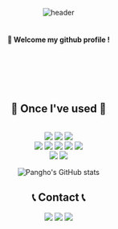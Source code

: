 <div align="center"> 

  
![header](https://capsule-render.vercel.app/api?type=waving&text=pang-pangho&color=gradient&fontColor=ffffff)
<br><br>
####  :wave: Welcome my github profile !
<br>
<br>
<br>
<br>

## 🔨 Once I've used 🔨

<br>
<img src="https://img.shields.io/badge/HTML5-007396?style=for-the-badge&logo=HTML5&logoColor=white">

<img src="https://img.shields.io/badge/CSS3-4479A1?style=for-the-badge&logo=CSS3&logoColor=white">

<img src="https://img.shields.io/badge/javascript-F80000?style=for-the-badge&logo=javascript&logoColor=white">
<br>

<img src="https://img.shields.io/badge/visualstudiocode-007ACC?style=for-the-badge&logo=visualstudiocode&logoColor=white">



<img src="https://img.shields.io/badge/netlify-00C7B7?style=for-the-badge&logo=netlify&logoColor=white">

<img src="https://img.shields.io/badge/bootstrap-7952B3?style=for-the-badge&logo=bootstrap&logoColor=white">

<img src="https://img.shields.io/badge/swiper-6332F6?style=for-the-badge&logo=swiper&logoColor=white">

<img src="https://img.shields.io/badge/jquery-0769AD?style=for-the-badge&logo=jquery&logoColor=white">
<br>
<img src="https://img.shields.io/badge/git-F05032?style=for-the-badge&logo=git&logoColor=white">

<img src="https://img.shields.io/badge/github-181717?style=for-the-badge&logo=github&logoColor=white">



![Pangho's GitHub stats](https://github-readme-stats.vercel.app/api?username=pang-pangho&show_icons=true&theme=cobalt)


## 📞 Contact 📞
<a href="https://www.instagram.com/__gwangya/" target="_blank"><img src="https://img.shields.io/badge/instagram-E4405F?style=for-the-badge&logo=instagram&logoColor=white"/></a>
<a href="https://open.kakao.com/o/sXWDxbRf/" target="_blank"><img src="https://img.shields.io/badge/kakaotalk-FFCD00?style=for-the-badge&logo=kakaotalk&logoColor=white"></a>
<a href="mailto:day_adm@naver.com"><img src="https://img.shields.io/badge/naver-03C75A?style=for-the-badge&logo=naver&logoColor=white"></a>
